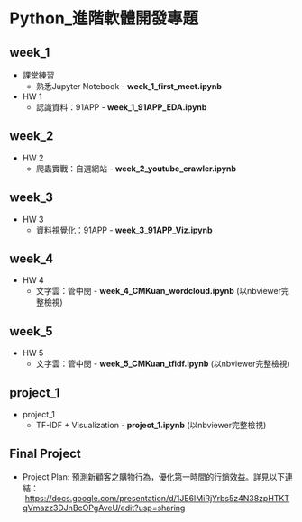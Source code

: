 # Python_進階軟體開發專題

## week_1
+ 課堂練習
  + 熟悉Jupyter Notebook - **week_1_first_meet.ipynb**
+ HW 1
  + 認識資料：91APP - **week_1_91APP_EDA.ipynb**

## week_2
+ HW 2
  + 爬蟲實戰：自選網站 - **week_2_youtube_crawler.ipynb**

## week_3
+ HW 3
  + 資料視覺化：91APP - **week_3_91APP_Viz.ipynb**

## week_4
+ HW 4
  + 文字雲：管中閔 - **week_4_CMKuan_wordcloud.ipynb** (以nbviewer完整檢視)

## week_5
+ HW 5
  + 文字雲：管中閔 - **week_5_CMKuan_tfidf.ipynb** (以nbviewer完整檢視)

## project_1
+ project_1
  + TF-IDF + Visualization - **project_1.ipynb** (以nbviewer完整檢視)

## Final Project
+ Project Plan: 
  預測新顧客之購物行為，優化第一時間的行銷效益。詳見以下連結：
  https://docs.google.com/presentation/d/1JE6IMiRjYrbs5z4N38zpHTKTqVmazz3DJnBcOPgAveU/edit?usp=sharing
